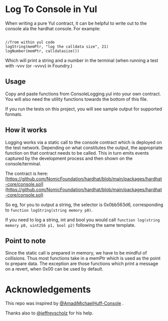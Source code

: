 # Log To Console in Yul

When writing a pure Yul contract, it can be helpful to write out to the console ala the hardhat console. For example:

```solidity

//from within yul code
logString(memPtr, "log the calldata size", 21)
logNumber(memPtr, calldatasize())

```
Which will print a string and a number in the terminal (when running a test with -vvv (or -vvvv) in Foundry.)

## Usage

Copy and paste functions from ConsoleLogging.yul into your own contract. You will also need the utility functions towards the bottom of this file.

If you run the tests on this project, you will see sample output for supported formats.


## How it works
Logging works via a static call to the console contract which is deployed on the test network. Depending on what constitutes the output, the appropriate function on that contract needs to be called. This in turn emits events captured by the development process and then shown on the console/terminal.

The contract is here:
[https://github.com/NomicFoundation/hardhat/blob/main/packages/hardhat-core/console.sol](https://github.com/NomicFoundation/hardhat/blob/main/packages/hardhat-core/console.sol)

So eg, for you to output a string, the selector is 0x0bb563d6, corresponding to ```function logString(string memory p0)```.

If you need to log a string, int and bool you would call ```function log(string memory p0, uint256 p1, bool p2)``` following the same template.

## Point to note
Since the static call is prepared in memory, we have to be mindful of collisions. Thus most functions take in a memPtr which is used as the point to prepare data. The exception are those functions which print a message on a revert, when 0x00 can be used by default.

# Acknowledgements

This repo was inspired by [@AmadiMichael](https://github.com/AmadiMichael)[Huff-Console](https://github.com/AmadiMichael/Huff-Console) .

Thanks also to [@jeffreyscholz](https://github.com/jeffreyscholz) for his help.
